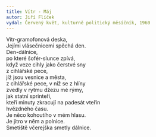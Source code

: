 ```yaml
---
title: Vítr - Máj
autor: Jiří Flíček
vydal: Červený květ, kulturně politický měsíčník, 1960
---
```


Vítr-gramofonová deska,  
Jejími vlásečnicemi spěchá den.     
Den-dálnice,     
po které šofér-slunce zpívá,    
když veze cihly jako čerstvé sny   
z cihlářské pece,   
jíž jsou vesnice a města,   
z cihlářské pece, v níž se z hlíny   
zvedly v rytmu džezu mé rýmy,   
jak statní sprinteři,  
kteří minuty zkracují na padesát vteřin   
hvězdného času.   
Je něco kohoutího v mém hlasu.  
Je jitro v něm a polnice.   
Smetiště včerejška smetly dálnice.


